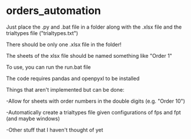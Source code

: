# orders_automation
Just place the .py and .bat file in a folder along with the .xlsx file and the trialtypes file ("trialtypes.txt")

There should be only one .xlsx file in the folder!

The sheets of the xlsx file should be named something like "Order 1"

To use, you can run the run.bat file

The code requires pandas and openpyxl to be installed

Things that aren't implemented but can be done:

-Allow for sheets with order numbers in the double digits (e.g. "Order 10")

-Automatically create a trialtypes file given configurations of fps and fpt (and maybe windows)

-Other stuff that I haven't thought of yet
